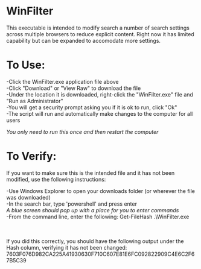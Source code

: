 # WinFilter

This executable is intended to modify search a number of search settings across multiple browsers to reduce explicit content. Right now it has limited capability but can be expanded to accomodate more settings.



# To Use:

-Click the WinFilter.exe application file above </br>
-Click "Download" or "View Raw" to download the file </br>
-Under the location it is downloaded, right-click the "WinFilter.exe" file and "Run as Administrator" </br>
-You will get a security prompt asking you if it is ok to run, click "Ok" </br>
-The script will run and automatically make changes to the computer for all users </br>

*You only need to run this once and then restart the computer*




# To Verify:

If you want to make sure this is the intended file and it has not been modified, use the following instructions:

-Use Windows Explorer to open your downloads folder (or wherever the file was downloaded) </br>
-In the search bar, type 'powershell' and press enter </br>
  *A blue screen should pop up with a place for you to enter commands* </br>
-From the command line, enter the following: Get-FileHash .\WinFilter.exe </br></br></br>

If you did this correctly, you should have the following output under the Hash column, verifying it has not been changed:</br>
7603F076D982CA225A41930630F710C607E81E6FC092822909C4E6C2F67B5C39
